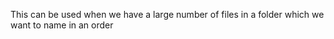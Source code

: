 This can be used when we have a large number of files in a folder which we want to name in an order
